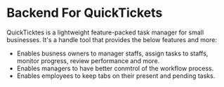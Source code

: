 <!--
 * @Author: Joshua Eigbe self@joshuaeigbe.com
 * @Github: https://github.com/jsh007
 * @Date: 2024-01-24 14:30:34
 * @LastEditors: Joshua Eigbe self@joshuaeigbe.com
 * @LastEditTime: 2024-01-24 14:31:29
 * @FilePath: /quicktickets_backend/README.md
 * @copyrightText: Copyright (c) Joshua Eigbe. All Rights Reserved.
 * @Description: See Github repo
-->

# Backend For QuickTickets

QuickTicktes is a lightweight feature-packed task manager for small businesses. It's a handle tool that provides the below features and more:

- Enables busness owners to manager staffs, assign tasks to staffs, monitor progress, review performance and more.
- Enables managers to have better conmtrol of the workflow process.
- Enables employees to keep tabs on their present and pending tasks.
